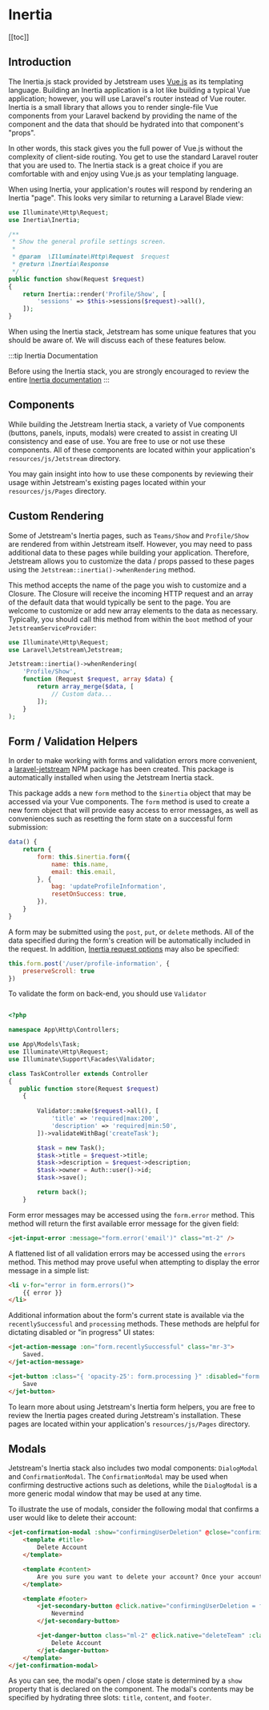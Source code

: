 # Inertia

[[toc]]

## Introduction

The Inertia.js stack provided by Jetstream uses [Vue.js](https://vuejs.org) as its templating language. Building an Inertia application is a lot like building a typical Vue application; however, you will use Laravel's router instead of Vue router. Inertia is a small library that allows you to render single-file Vue components from your Laravel backend by providing the name of the component and the data that should be hydrated into that component's "props".

In other words, this stack gives you the full power of Vue.js without the complexity of client-side routing. You get to use the standard Laravel router that you are used to. The Inertia stack is a great choice if you are comfortable with and enjoy using Vue.js as your templating language.

When using Inertia, your application's routes will respond by rendering an Inertia "page". This looks very similar to returning a Laravel Blade view:

```php
use Illuminate\Http\Request;
use Inertia\Inertia;

/**
 * Show the general profile settings screen.
 *
 * @param  \Illuminate\Http\Request  $request
 * @return \Inertia\Response
 */
public function show(Request $request)
{
    return Inertia::render('Profile/Show', [
        'sessions' => $this->sessions($request)->all(),
    ]);
}
```

When using the Inertia stack, Jetstream has some unique features that you should be aware of. We will discuss each of these features below.

:::tip Inertia Documentation

Before using the Inertia stack, you are strongly encouraged to review the entire [Inertia documentation](https://inertiajs.com)
:::

## Components

While building the Jetstream Inertia stack, a variety of Vue components (buttons, panels, inputs, modals) were created to assist in creating UI consistency and ease of use. You are free to use or not use these components. All of these components are located within your application's `resources/js/Jetstream` directory.

You may gain insight into how to use these components by reviewing their usage within Jetstream's existing pages located within your `resources/js/Pages` directory.

## Custom Rendering

Some of Jetstream's Inertia pages, such as `Teams/Show` and `Profile/Show` are rendered from within Jetstream itself. However, you may need to pass additional data to these pages while building your application. Therefore, Jetstream allows you to customize the data / props passed to these pages using the `Jetstream::inertia()->whenRendering` method.

This method accepts the name of the page you wish to customize and a Closure. The Closure will receive the incoming HTTP request and an array of the default data that would typically be sent to the page. You are welcome to customize or add new array elements to the data as necessary. Typically, you should call this method from within the `boot` method of your `JetstreamServiceProvider`:

```php
use Illuminate\Http\Request;
use Laravel\Jetstream\Jetstream;

Jetstream::inertia()->whenRendering(
    'Profile/Show',
    function (Request $request, array $data) {
        return array_merge($data, [
            // Custom data...
        ]);
    }
);
```

## Form / Validation Helpers

In order to make working with forms and validation errors more convenient, a [laravel-jetstream](https://github.com/laravel/jetstream-js) NPM package has been created. This package is automatically installed when using the Jetstream Inertia stack.

This package adds a new `form` method to the `$inertia` object that may be accessed via your Vue components. The `form` method is used to create a new form object that will provide easy access to error messages, as well as conveniences such as resetting the form state on a successful form submission:

```js
data() {
    return {
        form: this.$inertia.form({
            name: this.name,
            email: this.email,
        }, {
            bag: 'updateProfileInformation',
            resetOnSuccess: true,
        }),
    }
}
```

A form may be submitted using the `post`, `put`, or `delete` methods. All of the data specified during the form's creation will be automatically included in the request. In addition, [Inertia request options](https://inertiajs.com/requests) may also be specified:

```js
this.form.post('/user/profile-information', {
    preserveScroll: true
})
```

To validate the form on back-end, you should use `Validator`

```php

<?php

namespace App\Http\Controllers;

use App\Models\Task;
use Illuminate\Http\Request;
use Illuminate\Support\Facades\Validator;

class TaskController extends Controller
{
   public function store(Request $request)
    {
 
        Validator::make($request->all(), [
            'title' => 'required|max:200',
            'description' => 'required|min:50',
        ])->validateWithBag('createTask');

        $task = new Task();
        $task->title = $request->title;
        $task->description = $request->description;
        $task->owner = Auth::user()->id;
        $task->save();

        return back();
    }
```

Form error messages may be accessed using the `form.error` method. This method will return the first available error message for the given field:

```html
<jet-input-error :message="form.error('email')" class="mt-2" />
```

A flattened list of all validation errors may be accessed using the `errors` method. This method may prove useful when attempting to display the error message in a simple list:

```html
<li v-for="error in form.errors()">
    {{ error }}
</li>
```

Additional information about the form's current state is available via the `recentlySuccessful` and `processing` methods. These methods are helpful for dictating disabled or "in progress" UI states:

```html
<jet-action-message :on="form.recentlySuccessful" class="mr-3">
    Saved.
</jet-action-message>

<jet-button :class="{ 'opacity-25': form.processing }" :disabled="form.processing">
    Save
</jet-button>
```

To learn more about using Jetstream's Inertia form helpers, you are free to review the Inertia pages created during Jetstream's installation. These pages are located within your application's `resources/js/Pages` directory.

## Modals

Jetstream's Inertia stack also includes two modal components: `DialogModal` and `ConfirmationModal`. The `ConfirmationModal` may be used when confirming destructive actions such as deletions, while the `DialogModal` is a more generic modal window that may be used at any time.

To illustrate the use of modals, consider the following modal that confirms a user would like to delete their account:

```html
<jet-confirmation-modal :show="confirmingUserDeletion" @close="confirmingUserDeletion = false">
    <template #title>
        Delete Account
    </template>

    <template #content>
        Are you sure you want to delete your account? Once your account is deleted, all of its resources and data will be permanently deleted.
    </template>

    <template #footer>
        <jet-secondary-button @click.native="confirmingUserDeletion = false">
            Nevermind
        </jet-secondary-button>

        <jet-danger-button class="ml-2" @click.native="deleteTeam" :class="{ 'opacity-25': form.processing }" :disabled="form.processing">
            Delete Account
        </jet-danger-button>
    </template>
</jet-confirmation-modal>
```

As you can see, the modal's open / close state is determined by a `show` property that is declared on the component. The modal's contents may be specified by hydrating three slots: `title`, `content`, and `footer`.
